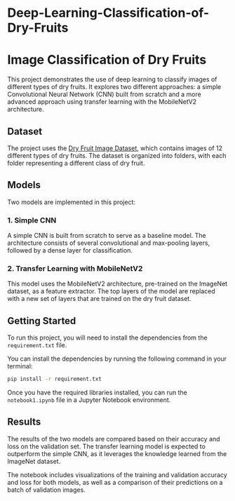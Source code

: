 # Deep-Learning-Classification-of-Dry-Fruits
# Image Classification of Dry Fruits

This project demonstrates the use of deep learning to classify images of different types of dry fruits. It explores two different approaches: a simple Convolutional Neural Network (CNN) built from scratch and a more advanced approach using transfer learning with the MobileNetV2 architecture.

## Dataset

The project uses the [Dry Fruit Image Dataset](https://data.mendeley.com/datasets/yfhgn8py5f/1), which contains images of 12 different types of dry fruits. The dataset is organized into folders, with each folder representing a different class of dry fruit.

## Models

Two models are implemented in this project:

### 1. Simple CNN

A simple CNN is built from scratch to serve as a baseline model. The architecture consists of several convolutional and max-pooling layers, followed by a dense layer for classification.

### 2. Transfer Learning with MobileNetV2

This model uses the MobileNetV2 architecture, pre-trained on the ImageNet dataset, as a feature extractor. The top layers of the model are replaced with a new set of layers that are trained on the dry fruit dataset.

## Getting Started

To run this project, you will need to install the dependencies from the `requirement.txt` file.

You can install the dependencies by running the following command in your terminal:

```bash
pip install -r requirement.txt
```

Once you have the required libraries installed, you can run the `notebook1.ipynb` file in a Jupyter Notebook environment.

## Results

The results of the two models are compared based on their accuracy and loss on the validation set. The transfer learning model is expected to outperform the simple CNN, as it leverages the knowledge learned from the ImageNet dataset.

The notebook includes visualizations of the training and validation accuracy and loss for both models, as well as a comparison of their predictions on a batch of validation images.
